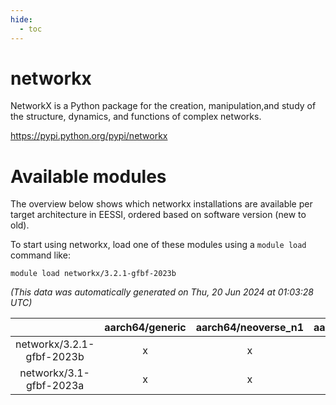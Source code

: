 ```yaml
---
hide:
  - toc
---
```


networkx
========


NetworkX is a Python package for the creation, manipulation,and study of the structure, dynamics, and functions of complex networks.

https://pypi.python.org/pypi/networkx
# Available modules


The overview below shows which networkx installations are available per target architecture in EESSI, ordered based on software version (new to old).

To start using networkx, load one of these modules using a `module load` command like:

```shell
module load networkx/3.2.1-gfbf-2023b
```

*(This data was automatically generated on Thu, 20 Jun 2024 at 01:03:28 UTC)*  

| |aarch64/generic|aarch64/neoverse_n1|aarch64/neoverse_v1|x86_64/generic|x86_64/amd/zen2|x86_64/amd/zen3|x86_64/intel/haswell|x86_64/intel/skylake_avx512|
| :---: | :---: | :---: | :---: | :---: | :---: | :---: | :---: | :---: |
|networkx/3.2.1-gfbf-2023b|x|x|x|x|x|x|x|x|
|networkx/3.1-gfbf-2023a|x|x|x|x|x|x|x|x|
